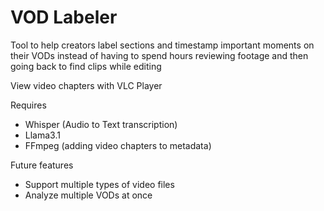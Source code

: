 # VOD Labeler
Tool to help creators label sections and timestamp important moments on their VODs instead of having to spend hours reviewing footage and then going back to find clips while editing

View video chapters with VLC Player

Requires
- Whisper (Audio to Text transcription)
- Llama3.1 
- FFmpeg (adding video chapters to metadata)

Future features
- Support multiple types of video files
- Analyze multiple VODs at once
